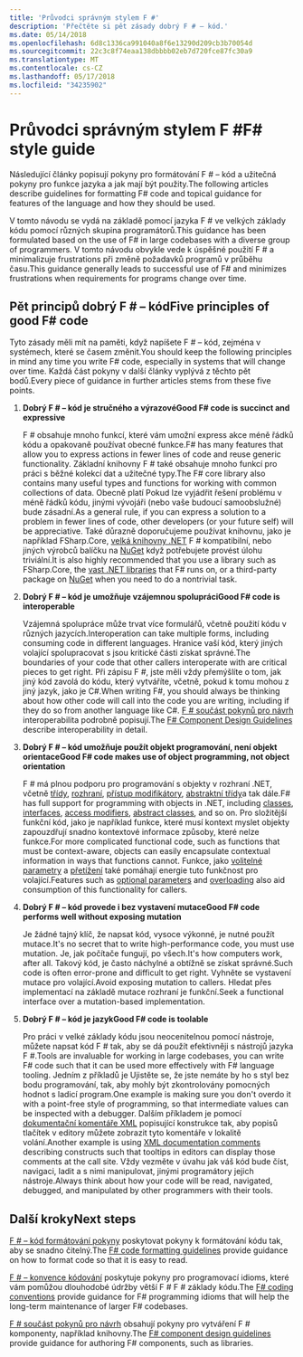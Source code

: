 ```yaml
---
title: 'Průvodci správným stylem F #'
description: 'Přečtěte si pět zásady dobrý F # – kód.'
ms.date: 05/14/2018
ms.openlocfilehash: 6d8c1336ca991040a8f6e13290d209cb3b70054d
ms.sourcegitcommit: 22c3c8f74eaa138dbbbb02eb7d720fce87fc30a9
ms.translationtype: MT
ms.contentlocale: cs-CZ
ms.lasthandoff: 05/17/2018
ms.locfileid: "34235902"
---
```

# <a name="f-style-guide"></a><span data-ttu-id="ea6e6-103">Průvodci správným stylem F #</span><span class="sxs-lookup"><span data-stu-id="ea6e6-103">F# style guide</span></span>

<span data-ttu-id="ea6e6-104">Následující články popisují pokyny pro formátování F # – kód a užitečná pokyny pro funkce jazyka a jak mají být použity.</span><span class="sxs-lookup"><span data-stu-id="ea6e6-104">The following articles describe guidelines for formatting F# code and topical guidance for features of the language and how they should be used.</span></span>

<span data-ttu-id="ea6e6-105">V tomto návodu se vydá na základě pomocí jazyka F # ve velkých základy kódu pomocí různých skupina programátorů.</span><span class="sxs-lookup"><span data-stu-id="ea6e6-105">This guidance has been formulated based on the use of F# in large codebases with a diverse group of programmers.</span></span> <span data-ttu-id="ea6e6-106">V tomto návodu obvykle vede k úspěšné použití F # a minimalizuje frustrations při změně požadavků programů v průběhu času.</span><span class="sxs-lookup"><span data-stu-id="ea6e6-106">This guidance generally leads to successful use of F# and minimizes frustrations when requirements for programs change over time.</span></span>

## <a name="five-principles-of-good-f-code"></a><span data-ttu-id="ea6e6-107">Pět principů dobrý F # – kód</span><span class="sxs-lookup"><span data-stu-id="ea6e6-107">Five principles of good F# code</span></span>

<span data-ttu-id="ea6e6-108">Tyto zásady měli mít na paměti, když napíšete F # – kód, zejména v systémech, které se časem změnit.</span><span class="sxs-lookup"><span data-stu-id="ea6e6-108">You should keep the following principles in mind any time you write F# code, especially in systems that will change over time.</span></span> <span data-ttu-id="ea6e6-109">Každá část pokyny v další články vyplývá z těchto pět bodů.</span><span class="sxs-lookup"><span data-stu-id="ea6e6-109">Every piece of guidance in further articles stems from these five points.</span></span>

1. <span data-ttu-id="ea6e6-110">**Dobrý F # – kód je stručného a výrazové**</span><span class="sxs-lookup"><span data-stu-id="ea6e6-110">**Good F# code is succinct and expressive**</span></span>

    <span data-ttu-id="ea6e6-111">F # obsahuje mnoho funkcí, které vám umožní express akce méně řádků kódu a opakovaně používat obecné funkce.</span><span class="sxs-lookup"><span data-stu-id="ea6e6-111">F# has many features that allow you to express actions in fewer lines of code and reuse generic functionality.</span></span> <span data-ttu-id="ea6e6-112">Základní knihovny F # také obsahuje mnoho funkcí pro práci s běžné kolekcí dat a užitečné typy.</span><span class="sxs-lookup"><span data-stu-id="ea6e6-112">The F# core library also contains many useful types and functions for working with common collections of data.</span></span> <span data-ttu-id="ea6e6-113">Obecně platí Pokud lze vyjádřit řešení problému v méně řádků kódu, jinými vývojáři (nebo vaše budoucí samoobslužné) bude zásadní.</span><span class="sxs-lookup"><span data-stu-id="ea6e6-113">As a general rule, if you can express a solution to a problem in fewer lines of code, other developers (or your future self) will be appreciative.</span></span> <span data-ttu-id="ea6e6-114">Také důrazně doporučujeme používat knihovnu, jako je například FSharp.Core, [velká knihovny .NET](https://docs.microsoft.com/dotnet/api/) F # kompatibilní, nebo jiných výrobců balíčku na [NuGet](https://www.nuget.org/) když potřebujete provést úlohu triviální.</span><span class="sxs-lookup"><span data-stu-id="ea6e6-114">It is also highly recommended that you use a library such as FSharp.Core, the [vast .NET libraries](https://docs.microsoft.com/dotnet/api/) that F# runs on, or a third-party package on [NuGet](https://www.nuget.org/) when you need to do a nontrivial task.</span></span>

2. <span data-ttu-id="ea6e6-115">**Dobrý F # – kód je umožňuje vzájemnou spolupráci**</span><span class="sxs-lookup"><span data-stu-id="ea6e6-115">**Good F# code is interoperable**</span></span>

    <span data-ttu-id="ea6e6-116">Vzájemná spolupráce může trvat více formulářů, včetně použití kódu v různých jazycích.</span><span class="sxs-lookup"><span data-stu-id="ea6e6-116">Interoperation can take multiple forms, including consuming code in different languages.</span></span> <span data-ttu-id="ea6e6-117">Hranice vaší kód, který jiných volající spolupracovat s jsou kritické části získat správné.</span><span class="sxs-lookup"><span data-stu-id="ea6e6-117">The boundaries of your code that other callers interoperate with are critical pieces to get right.</span></span> <span data-ttu-id="ea6e6-118">Při zápisu F #, jste měli vždy přemýšlíte o tom, jak jiný kód zavolá do kódu, který vytváříte, včetně, pokud k tomu mohou z jiný jazyk, jako je C#.</span><span class="sxs-lookup"><span data-stu-id="ea6e6-118">When writing F#, you should always be thinking about how other code will call into the code you are writing, including if they do so from another language like C#.</span></span> <span data-ttu-id="ea6e6-119">[F # součást pokynů pro návrh](component-design-guidelines.md) interoperabilita podrobně popisují.</span><span class="sxs-lookup"><span data-stu-id="ea6e6-119">The [F# Component Design Guidelines](component-design-guidelines.md) describe interoperability in detail.</span></span>

3. <span data-ttu-id="ea6e6-120">**Dobrý F # – kód umožňuje použít objekt programování, není objekt orientace**</span><span class="sxs-lookup"><span data-stu-id="ea6e6-120">**Good F# code makes use of object programming, not object orientation**</span></span>

    <span data-ttu-id="ea6e6-121">F # má plnou podporu pro programování s objekty v rozhraní .NET, včetně [třídy](../language-reference/classes.md), [rozhraní](../language-reference/interfaces.md), [přístup modifikátory](../language-reference/access-control.md), [abstraktní třídy](../language-reference/abstract-classes.md)a tak dále.</span><span class="sxs-lookup"><span data-stu-id="ea6e6-121">F# has full support for programming with objects in .NET, including [classes](../language-reference/classes.md), [interfaces](../language-reference/interfaces.md), [access modifiers](../language-reference/access-control.md), [abstract classes](../language-reference/abstract-classes.md), and so on.</span></span> <span data-ttu-id="ea6e6-122">Pro složitější funkční kód, jako je například funkce, které musí kontext myslet objekty zapouzdřují snadno kontextové informace způsoby, které nelze funkce.</span><span class="sxs-lookup"><span data-stu-id="ea6e6-122">For more complicated functional code, such as functions that must be context-aware, objects can easily encapsulate contextual information in ways that functions cannot.</span></span> <span data-ttu-id="ea6e6-123">Funkce, jako [volitelné parametry](../language-reference/members/methods.md#optional-arguments) a [přetížení](../language-reference/members/methods.md#overloaded-methods) také pomáhají energie tuto funkčnost pro volající.</span><span class="sxs-lookup"><span data-stu-id="ea6e6-123">Features such as [optional parameters](../language-reference/members/methods.md#optional-arguments) and [overloading](../language-reference/members/methods.md#overloaded-methods) also aid consumption of this functionality for callers.</span></span>

4. <span data-ttu-id="ea6e6-124">**Dobrý F # – kód provede i bez vystavení mutace**</span><span class="sxs-lookup"><span data-stu-id="ea6e6-124">**Good F# code performs well without exposing mutation**</span></span>

    <span data-ttu-id="ea6e6-125">Je žádné tajný klíč, že napsat kód, vysoce výkonné, je nutné použít mutace.</span><span class="sxs-lookup"><span data-stu-id="ea6e6-125">It's no secret that to write high-performance code, you must use mutation.</span></span> <span data-ttu-id="ea6e6-126">Je, jak počítače fungují, po všech.</span><span class="sxs-lookup"><span data-stu-id="ea6e6-126">It's how computers work, after all.</span></span> <span data-ttu-id="ea6e6-127">Takový kód, je často náchylné a obtížně se získat správné.</span><span class="sxs-lookup"><span data-stu-id="ea6e6-127">Such code is often error-prone and difficult to get right.</span></span> <span data-ttu-id="ea6e6-128">Vyhněte se vystavení mutace pro volající.</span><span class="sxs-lookup"><span data-stu-id="ea6e6-128">Avoid exposing mutation to callers.</span></span> <span data-ttu-id="ea6e6-129">Hledat přes implementací na základě mutace rozhraní je funkční.</span><span class="sxs-lookup"><span data-stu-id="ea6e6-129">Seek a functional interface over a mutation-based implementation.</span></span>

5. <span data-ttu-id="ea6e6-130">**Dobrý F # – kód je jazyk**</span><span class="sxs-lookup"><span data-stu-id="ea6e6-130">**Good F# code is toolable**</span></span>

    <span data-ttu-id="ea6e6-131">Pro práci v velké základy kódu jsou neocenitelnou pomocí nástroje, můžete napsat kód F # tak, aby se dá použít efektivněji s nástrojů jazyka F #.</span><span class="sxs-lookup"><span data-stu-id="ea6e6-131">Tools are invaluable for working in large codebases, you can write F# code such that it can be used more effectively with F# language tooling.</span></span> <span data-ttu-id="ea6e6-132">Jedním z příkladů je Ujistěte se, že jste nemáte by ho s styl bez bodu programování, tak, aby mohly být zkontrolovány pomocných hodnot s ladicí program.</span><span class="sxs-lookup"><span data-stu-id="ea6e6-132">One example is making sure you don't overdo it with a point-free style of programming, so that intermediate values can be inspected with a debugger.</span></span> <span data-ttu-id="ea6e6-133">Dalším příkladem je pomocí [dokumentační komentáře XML](../language-reference/xml-documentation.md) popisující konstrukce tak, aby popisů tlačítek v editory můžete zobrazit tyto komentáře v lokalitě volání.</span><span class="sxs-lookup"><span data-stu-id="ea6e6-133">Another example is using [XML documentation comments](../language-reference/xml-documentation.md) describing constructs such that tooltips in editors can display those comments at the call site.</span></span> <span data-ttu-id="ea6e6-134">Vždy vezměte v úvahu jak váš kód bude číst, navigaci, ladit a s nimi manipulovat, jinými programátory jejich nástroje.</span><span class="sxs-lookup"><span data-stu-id="ea6e6-134">Always think about how your code will be read, navigated, debugged, and manipulated by other programmers with their tools.</span></span>

## <a name="next-steps"></a><span data-ttu-id="ea6e6-135">Další kroky</span><span class="sxs-lookup"><span data-stu-id="ea6e6-135">Next steps</span></span>

<span data-ttu-id="ea6e6-136">[F # – kód formátování pokyny](formatting.md) poskytovat pokyny k formátování kódu tak, aby se snadno čitelný.</span><span class="sxs-lookup"><span data-stu-id="ea6e6-136">The [F# code formatting guidelines](formatting.md) provide guidance on how to format code so that it is easy to read.</span></span>

<span data-ttu-id="ea6e6-137">[F # – konvence kódování](conventions.md) poskytuje pokyny pro programovací idioms, které vám pomůžou dlouhodobé údržby větší F # F # základy kódu.</span><span class="sxs-lookup"><span data-stu-id="ea6e6-137">The [F# coding conventions](conventions.md) provide guidance for F# programming idioms that will help the long-term maintenance of larger F# codebases.</span></span>

<span data-ttu-id="ea6e6-138">[F # součást pokynů pro návrh](component-design-guidelines.md) obsahují pokyny pro vytváření F # komponenty, například knihovny.</span><span class="sxs-lookup"><span data-stu-id="ea6e6-138">The [F# component design guidelines](component-design-guidelines.md) provide guidance for authoring F# components, such as libraries.</span></span>
